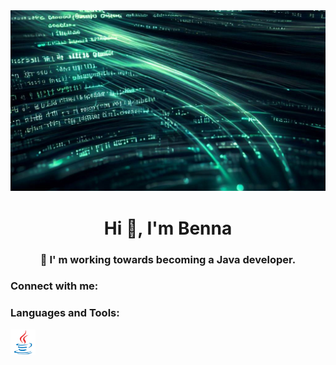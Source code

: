<img src ="https://github.com/s-benna/s-benna/blob/main/banner.jpg?raw=true">

<h1 align="center">Hi 👋, I'm Benna</h1>
<h3 align="center">🔭 I' m working towards becoming a Java developer.</h3>

<h3 align="left">Connect with me:</h3>
<p align="left">
</p>

<h3 align="left">Languages and Tools:</h3>
<p align="left"> <a href="https://www.java.com" target="_blank" rel="noreferrer"> <img src="https://raw.githubusercontent.com/devicons/devicon/master/icons/java/java-original.svg" alt="java" width="40" height="40"/> </a> </p>
